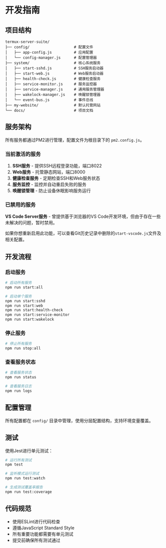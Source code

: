 # 开发指南

## 项目结构

```
termux-server-suite/
├── config/                    # 配置文件
│   ├── app-config.js          # 应用配置
│   └── config-manager.js      # 配置管理器
├── system/                    # 核心系统服务
│   ├── start-sshd.js          # SSH服务启动器
│   ├── start-web.js           # Web服务启动器
│   ├── health-check.js        # 健康检查服务
│   ├── service-monitor.js     # 服务监控器
│   ├── service-manager.js     # 通用服务管理器
│   ├── wakelock-manager.js    # 唤醒锁管理器
│   └── event-bus.js           # 事件总线
├── my-website/                # 默认托管网站
└── docs/                      # 项目文档
```

## 服务架构

所有服务都通过PM2进行管理，配置文件为根目录下的 `pm2.config.js`。

### 当前激活的服务

1. **SSH服务** - 提供SSH远程登录功能，端口8022
2. **Web服务** - 托管静态网站，端口8000
3. **健康检查服务** - 定期检查SSH和Web服务状态
4. **服务监控** - 监控并自动重启失败的服务
5. **唤醒锁管理** - 防止设备休眠影响服务运行

### 已禁用的服务

**VS Code Server服务** - 曾提供基于浏览器的VS Code开发环境，但由于存在一些未解决的问题，暂时禁用。

如果你想重新启用此功能，可以查看Git历史记录中删除的`start-vscode.js`文件及相关配置。

## 开发流程

### 启动服务

```bash
# 启动所有服务
npm run start:all

# 启动单个服务
npm run start:sshd
npm run start:web
npm run start:health-check
npm run start:service-monitor
npm run start:wakelock
```

### 停止服务

```bash
# 停止所有服务
npm run stop:all
```

### 查看服务状态

```bash
# 查看服务状态
npm run status

# 查看服务日志
npm run logs
```

## 配置管理

所有配置都在 `config/` 目录中管理，使用分层配置结构，支持环境变量覆盖。

## 测试

使用Jest进行单元测试：

```bash
# 运行所有测试
npm test

# 监听模式运行测试
npm run test:watch

# 生成测试覆盖率报告
npm run test:coverage
```

## 代码规范

- 使用ESLint进行代码检查
- 遵循JavaScript Standard Style
- 所有重要功能都需要有单元测试
- 提交前确保所有测试通过